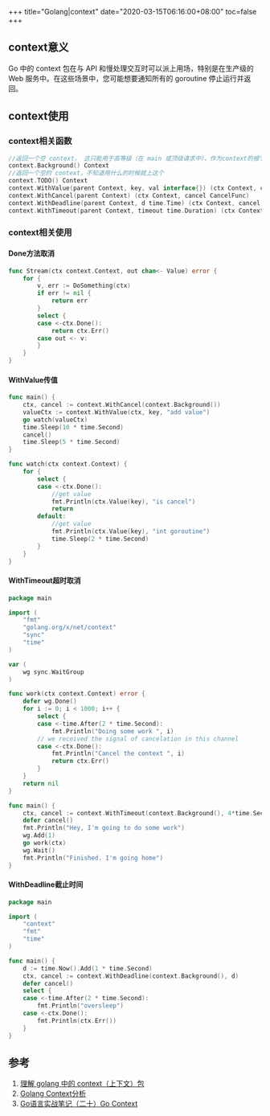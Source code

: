 +++
title="Golang|context"
date="2020-03-15T06:16:00+08:00"
toc=false
+++

context意义
-----------

Go 中的 context 包在与 API 和慢处理交互时可以派上用场，特别是在生产级的 Web 服务中。在这些场景中，您可能想要通知所有的 goroutine 停止运行并返回。

context使用
-----------

### context相关函数

```go
//返回一个空 context， 这只能用于高等级（在 main 或顶级请求中），作为context的根节点
context.Background() Context
//返回一个空的 context，不知道用什么的时候就上这个
context.TODO() Context
context.WithValue(parent Context, key, val interface{}) (ctx Context, cancel CancelFunc)
context.WithCancel(parent Context) (ctx Context, cancel CancelFunc)
context.WithDeadline(parent Context, d time.Time) (ctx Context, cancel CancelFunc)
context.WithTimeout(parent Context, timeout time.Duration) (ctx Context, cancel CancelFunc)
```

### context相关使用

#### Done方法取消

```go
func Stream(ctx context.Context, out chan<- Value) error {
	for {
		v, err := DoSomething(ctx)
		if err != nil {
			return err
		}
		select {
		case <-ctx.Done():
			return ctx.Err()
		case out <- v:
		}
	}
}
```

#### WithValue传值

```go
func main() {
	ctx, cancel := context.WithCancel(context.Background())
	valueCtx := context.WithValue(ctx, key, "add value")
	go watch(valueCtx)
	time.Sleep(10 * time.Second)
	cancel()
	time.Sleep(5 * time.Second)
}

func watch(ctx context.Context) {
	for {
		select {
		case <-ctx.Done():
			//get value
			fmt.Println(ctx.Value(key), "is cancel")
			return
		default:
			//get value
			fmt.Println(ctx.Value(key), "int goroutine")
			time.Sleep(2 * time.Second)
		}
	}
}
```

#### WithTimeout超时取消

```go
package main

import (
	"fmt"
	"golang.org/x/net/context"
	"sync"
	"time"
)

var (
	wg sync.WaitGroup
)

func work(ctx context.Context) error {
	defer wg.Done()
	for i := 0; i < 1000; i++ {
		select {
		case <-time.After(2 * time.Second):
			fmt.Println("Doing some work ", i)
		// we received the signal of cancelation in this channel
		case <-ctx.Done():
			fmt.Println("Cancel the context ", i)
			return ctx.Err()
		}
	}
	return nil
}

func main() {
	ctx, cancel := context.WithTimeout(context.Background(), 4*time.Second)
	defer cancel()
	fmt.Println("Hey, I'm going to do some work")
	wg.Add(1)
	go work(ctx)
	wg.Wait()
	fmt.Println("Finished. I'm going home")
}
```

#### WithDeadline截止时间

```go
package main

import (
	"context"
	"fmt"
	"time"
)

func main() {
	d := time.Now().Add(1 * time.Second)
	ctx, cancel := context.WithDeadline(context.Background(), d)
	defer cancel()
	select {
	case <-time.After(2 * time.Second):
		fmt.Println("oversleep")
	case <-ctx.Done():
		fmt.Println(ctx.Err())
	}
}
```

参考
----

1.	[理解 golang 中的 context（上下文）包](https://studygolang.com/articles/13866?fr=sidebar)
2.	[Golang Context分析](https://www.jianshu.com/p/e5df3cd0708b)
3.	[Go语言实战笔记（二十）Go Context](https://www.flysnow.org/2017/05/12/go-in-action-go-context.html)

